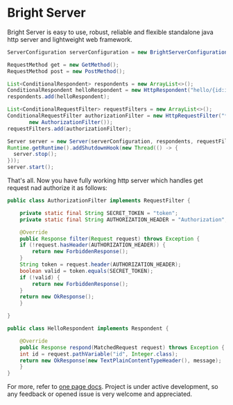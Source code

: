 # Bright Server
 Bright Server is easy to use, robust, reliable and flexible standalone java http server and lightweight web framework.
 ```java
ServerConfiguration serverConfiguration = new BrightServerConfiguration(serverProperties());

RequestMethod get = new GetMethod();
RequestMethod post = new PostMethod();

List<ConditionalRespondent> respondents = new ArrayList<>();
ConditionalRespondent helloRespondent = new HttpRespondent("hello/{id:int}", get, new HelloRespondent());
respondents.add(helloRespondent);

List<ConditionalRequestFilter> requestFilters = new ArrayList<>();
ConditionalRequestFilter authorizationFilter = new HttpRequestFilter("*", new AnyRequestMethodRule(),
		new AuthorizationFilter());
requestFilters.add(authorizationFilter);

Server server = new Server(serverConfiguration, respondents, requestFilters);
Runtime.getRuntime().addShutdownHook(new Thread(() -> {
   server.stop();
}));
server.start();
```
That's all. Now you have fully working http server which handles get request nad authorize it as follows:
```java
public class AuthorizationFilter implements RequestFilter {

    private static final String SECRET_TOKEN = "token";
    private static final String AUTHORIZATION_HEADER = "Authorization";

    @Override
    public Response filter(Request request) throws Exception {
	if (!request.hasHeader(AUTHORIZATION_HEADER)) {
	    return new ForbiddenResponse();
	}
	String token = request.header(AUTHORIZATION_HEADER);
	boolean valid = token.equals(SECRET_TOKEN);
	if (!valid) {
	    return new ForbiddenResponse();
	}
	return new OkResponse();
    }

}
```
```java
public class HelloRespondent implements Respondent {

    @Override
    public Response respond(MatchedRequest request) throws Exception {
	int id = request.pathVariable("id", Integer.class);
	return new OkResponse(new TextPlainContentTypeHeader(), message);
    }
}
```
For more, refer to [one page docs](https://github.com/Iprogrammerr/Bright-Server/wiki).
Project is under active development, so any feedback or opened issue is very welcome and appreciated.

 
 
